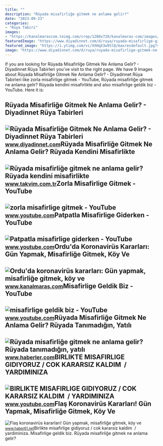 ```yaml
---
title: ""
description: "Rüyada misafirliğe gitmek ne anlama gelir?"
date: "2023-09-23"
categories:
- "Ruya Tabiri"
images:
- "https://kanalmarascom.teimg.com/crop/1280x720/kanalmaras-com/images/haberler/2021/02/ordu_da_koronavirus_kararlari_gun_yapmak_misafirlige_gitmek_koy_ve_yayla_ziyaretleri_yasaklandi_h87092_0bd86.jpg"
featuredImage: "https://www.diyadinnet.com/d/ruya/ruyada-misafirlige-gitmek-ne-anlama-gelir-22.jpg"
featured_image: "https://i.ytimg.com/vi/XXHqX3w9SlQ/maxresdefault.jpg?sqp=-oaymwEmCIAKENAF8quKqQMa8AEB-AHIAYAC6AKKAgwIABABGGUgXChKMA8=&amp;rs=AOn4CLB33wWXE85dFN5jCaKszmVbuqC3VQ"
image: "https://www.diyadinnet.com/d/ruya/ruyada-misafirlige-gitmek-ne-anlama-gelir-22.jpg"
---
```


If you are looking for Rüyada Misafirliğe Gitmek Ne Anlama Gelir? - Diyadinnet Rüya Tabirleri you've visit to the right page. We have 9 Images about Rüyada Misafirliğe Gitmek Ne Anlama Gelir? - Diyadinnet Rüya Tabirleri like zorla misafirlige gitmek - YouTube, Rüyada misafirliğe gitmek ne anlama gelir? Rüyada kendini misafirlikte and also misafirlige geldik biz - YouTube. Here it is:

Rüyada Misafirliğe Gitmek Ne Anlama Gelir? - Diyadinnet Rüya Tabirleri
----------------------------------------------------------------------

 ![Rüyada Misafirliğe Gitmek Ne Anlama Gelir? - Diyadinnet Rüya Tabirleri](https://www.diyadinnet.com/d/ruya/ruyada-misafirlige-gitmek-ne-anlama-gelir-22.jpg) <small>www.diyadinnet.com</small>Rüyada Misafirliğe Gitmek Ne Anlama Gelir? Rüyada Kendini Misafirlikte
----------------------------------------------------------------------

 ![Rüyada misafirliğe gitmek ne anlama gelir? Rüyada kendini misafirlikte](https://iatkv.tmgrup.com.tr/9d2796/600/314/0/0/678/355?u=https:%2f%2fitkv.tmgrup.com.tr%2falbum%2f2022%2f01%2f31%2fruyada-misafirlige-gitmek-ne-anlama-gelir-ruyada-kendini-misafirlikte-gormek-neye-isarettir-ruyada-misafirligi-1643627545979.jpg) <small>www.takvim.com.tr</small>Zorla Misafirlige Gitmek - YouTube
----------------------------------

 ![zorla misafirlige gitmek - YouTube](https://i.ytimg.com/vi/ucIzTtOJqko/maxres2.jpg?sqp=-oaymwEoCIAKENAF8quKqQMcGADwAQH4Ac4FgAKACooCDAgAEAEYciBQKEYwDw==&rs=AOn4CLCxJUZgKos5cwkZ4_5LgL3ypGa4mA) <small>www.youtube.com</small>Patpatla Misafirlige Giderken - YouTube
---------------------------------------

 ![Patpatla misafirlige giderken - YouTube](https://i.ytimg.com/vi/XXHqX3w9SlQ/maxresdefault.jpg?sqp=-oaymwEmCIAKENAF8quKqQMa8AEB-AHIAYAC6AKKAgwIABABGGUgXChKMA8=&rs=AOn4CLB33wWXE85dFN5jCaKszmVbuqC3VQ) <small>www.youtube.com</small>Ordu'da Koronavirüs Kararları: Gün Yapmak, Misafirliğe Gitmek, Köy Ve
---------------------------------------------------------------------

 ![Ordu'da koronavirüs kararları: Gün yapmak, misafirliğe gitmek, köy ve](https://kanalmarascom.teimg.com/crop/1280x720/kanalmaras-com/images/haberler/2021/02/ordu_da_koronavirus_kararlari_gun_yapmak_misafirlige_gitmek_koy_ve_yayla_ziyaretleri_yasaklandi_h87092_0bd86.jpg) <small>www.kanalmaras.com</small>Misafirlige Geldik Biz - YouTube
--------------------------------

 ![misafirlige geldik biz - YouTube](https://i.ytimg.com/vi/OE7i-hGxD0A/maxresdefault.jpg?sqp=-oaymwEmCIAKENAF8quKqQMa8AEB-AGUA4AC0AWKAgwIABABGGUgXihXMA8=&rs=AOn4CLA5mgOZtdgjs86AbjTkNFn6uWp2YA) <small>www.youtube.com</small>Rüyada Misafirliğe Gitmek Ne Anlama Gelir? Rüyada Tanımadığın, Yatılı
---------------------------------------------------------------------

 ![Rüyada misafirliğe gitmek ne anlama gelir? Rüyada tanımadığın, yatılı](https://i.hbrcdn.com/haber/2022/11/11/ruyada-misafirlige-gitmek-ne-anlama-gelir-ruyada-15422832_897_amp.jpg) <small>www.haberler.com</small>BIRLIKTE MISAFIRLIGE GIDIYORUZ / COK KARARSIZ KALDIM ️ / YARDIMINIZA
--------------------------------------------------------------------

 ![BIRLIKTE MISAFIRLIGE GIDIYORUZ / COK KARARSIZ KALDIM ️ / YARDIMINIZA](https://i.ytimg.com/vi/vJaiTUydIgw/maxresdefault.jpg) <small>www.youtube.com</small>Flaş Koronavirüs Kararları! Gün Yapmak, Misafirliğe Gitmek, Köy Ve
------------------------------------------------------------------

 ![Flaş koronavirüs kararları! Gün yapmak, misafirliğe gitmek, köy ve](https://haber61net.teimg.com/crop/1280x720/haber61-net/images/haberler/2021/02/23/flas_koronavirus_kararlari_gun_yapmak_misafirlige_gitmek_koy_ve_yayla_ziyaretleri_yasaklandi_h418629_40018.webp) <small>www.haber61.net</small>Birlikte misafirlige gidiyoruz / cok kararsiz kaldim ️ / yardiminiza. Misafirlige geldik biz. Rüyada misafirliğe gitmek ne anlama gelir?
